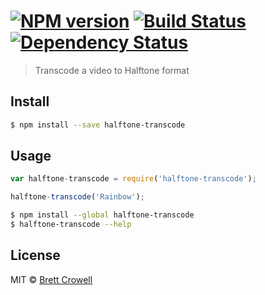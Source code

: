 #  [![NPM version][npm-image]][npm-url] [![Build Status][travis-image]][travis-url] [![Dependency Status][daviddm-url]][daviddm-image]

> Transcode a video to Halftone format


## Install

```sh
$ npm install --save halftone-transcode
```


## Usage

```js
var halftone-transcode = require('halftone-transcode');

halftone-transcode('Rainbow');
```

```sh
$ npm install --global halftone-transcode
$ halftone-transcode --help
```


## License

MIT © [Brett Crowell]()


[npm-url]: https://npmjs.org/package/halftone-transcode
[npm-image]: https://badge.fury.io/js/halftone-transcode.svg
[travis-url]: https://travis-ci.org/brettcrowell/halftone-transcode
[travis-image]: https://travis-ci.org/brettcrowell/halftone-transcode.svg?branch=master
[daviddm-url]: https://david-dm.org/brettcrowell/halftone-transcode.svg?theme=shields.io
[daviddm-image]: https://david-dm.org/brettcrowell/halftone-transcode
